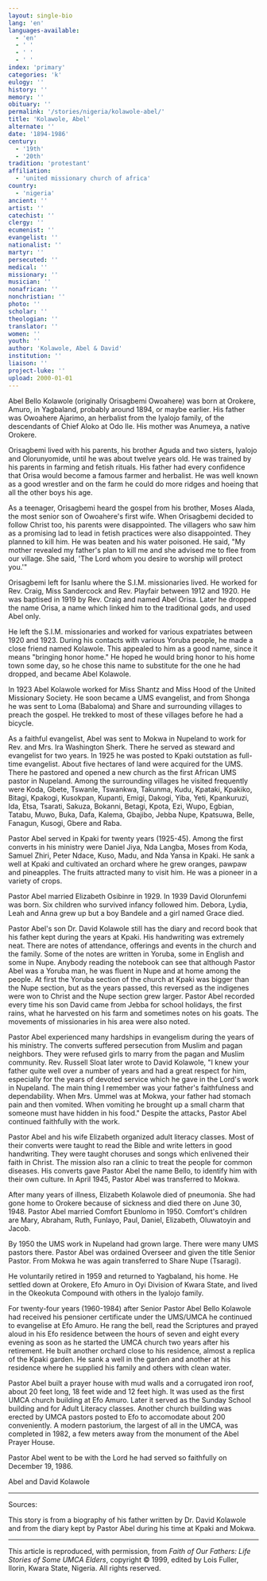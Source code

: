```yaml
---
layout: single-bio
lang: 'en'
languages-available:
  - 'en'
  - ' '
  - ' '
  - ' '
index: 'primary'
categories: 'k'
eulogy: ''
history: ''
memory: ''
obituary: ''
permalink: '/stories/nigeria/kolawole-abel/'
title: 'Kolawole, Abel'
alternate: ''
date: '1894-1986'
century:
  - '19th'
  - '20th'
tradition: 'protestant'
affiliation:
  - 'united missionary church of africa'
country:
  - 'nigeria'
ancient: ''
artist: ''
catechist: ''
clergy: ''
ecumenist: ''
evangelist: ''
nationalist: ''
martyr: ''
persecuted: ''
medical: ''
missionary: ''
musician: ''
nonafrican: ''
nonchristian: ''
photo: ''
scholar: ''
theologian: ''
translator: ''
women: ''
youth: ''
author: 'Kolawole, Abel & David'
institution: ''
liaison: ''
project-luke: ''
upload: 2000-01-01
---
```



Abel Bello Kolawole (originally Orisagbemi Owoahere) was born at Orokere, Amuro, in Yagbaland, probably around 1894, or maybe earlier.  His father was Owoahere Ajarimo, an herbalist from the Iyalojo family, of the descendants of Chief Aloko at Odo Ile.  His mother was Anumeya, a native Orokere.

Orisagbemi lived with his parents, his brother Aguda and two sisters, Iyalojo and Olorunyomide, until he was about twelve years old.  He was trained by his parents in farming and fetish rituals.  His father had every confidence that Orisa would become a famous farmer and herbalist.  He was well known as a good wrestler and on the farm he could do more ridges and hoeing that all the other boys his age.

As a teenager, Orisagbemi heard the gospel from his brother, Moses Alada, the most senior son of Owoahere's first wife.  When Orisagbemi decided to follow Christ too, his parents were disappointed.  The villagers who saw him as a promising lad to lead in fetish practices were also disappointed.  They planned to kill him.  He was beaten and his water poisoned.  He said, "My mother revealed my father's plan to kill me and she advised me to flee from our village.  She said, 'The Lord whom you desire to worship will protect you.'"

Orisagbemi left for Isanlu where the S.I.M. missionaries lived.  He worked for Rev. Craig, Miss Sandercock and Rev. Playfair between 1912 and 1920.  He was baptised in 1919 by Rev. Craig and named Abel Orisa.  Later he dropped the name Orisa, a name which linked him to the traditional gods, and used Abel only.

He left the S.I.M. missionaries and worked for various expatriates between 1920 and 1923.  During his contacts with various Yoruba people, he made a close friend named Kolawole.  This appealed to him as a good name, since it means "bringing honor home."  He hoped he would bring honor to his home town some day, so he chose this name to substitute for the one he had dropped, and became Abel Kolawole.

In 1923 Abel Kolawole worked for Miss Shantz and Miss Hood of the United Missionary Society.  He soon became a UMS evangelist, and from Shonga he was sent to Loma (Babaloma) and Share and surrounding villages to preach the gospel.  He trekked to most of these villages before he had a bicycle.

As a faithful evangelist, Abel was sent to Mokwa in Nupeland to work for Rev. and Mrs. Ira Washington Sherk.  There he served as steward and evangelist for two years.  In 1925 he was posted to Kpaki outstation as full-time evangelist.  About five hectares of land were acquired for the UMS.  There he pastored and opened a new church as the first African UMS pastor in Nupeland.  Among the surrounding villages he visited frequently were Koda, Gbete, Tswanle, Tswankwa, Takunma, Kudu, Kpataki, Kpakiko, Bitagi, Kpakogi, Kusokpan, Kupanti, Emigi, Dakogi, Yiba, Yeti, Kpankuruzi, Ida, Etsa, Tsarati, Sakuza, Bokanni, Betagi, Kpota, Ezi, Wupo, Egbian, Tatabu, Muwo, Buka, Dafa, Kalema, Gbajibo, Jebba Nupe, Kpatsuwa, Belle, Fanagun, Kusogi, Gbere and Raba.

Pastor Abel served in Kpaki for twenty years (1925-45).  Among the first converts in his ministry were Daniel Jiya, Nda Langba, Moses from Koda, Samuel Zhiri, Peter Ndace, Kuso, Madu, and Nda Yansa in Kpaki.  He sank a well at Kpaki and cultivated an orchard where he grew oranges, pawpaw and pineapples.  The fruits attracted many to visit him.  He was a pioneer in a variety of crops.

Pastor Abel married Elizabeth Osibinre in 1929.  In 1939 David Olorunfemi was born.  Six children who survived infancy followed him.  Debora, Lydia, Leah and Anna grew up but a boy Bandele and a girl named Grace died.

Pastor Abel's son Dr. David Kolawole still has the diary and record book that his father kept during the years at Kpaki.  His handwriting was extremely neat.  There are notes of attendance, offerings and events in the church and the family.  Some of the notes are written in Yoruba, some in English and some in Nupe.  Anybody reading the notebook can see that although Pastor Abel was a Yoruba man, he was fluent in Nupe and at home among the people.  At first the Yoruba section of the church at Kpaki was bigger than the Nupe section, but as the years passed, this reversed as the indigenes were won to Christ and the Nupe section grew larger.  Pastor Abel recorded every time his son David came from Jebba for school holidays, the first rains, what he harvested on his farm and sometimes notes on his goats.  The movements of missionaries in his area were also noted.

Pastor Abel experienced many hardships in evangelism during the years of his ministry.  The converts suffered persecution from Muslim and pagan neighbors.  They were refused girls to marry from the pagan and Muslim community.  Rev. Russell Sloat later wrote to David Kolawole, "I knew your father quite well over a number of years and had a great respect for him, especially for the years of devoted service which he gave in the Lord's work in Nupeland.  The main thing I remember was your father's faithfulness and dependability.  When Mrs. Ummel was at Mokwa, your father had stomach pain and then vomited.  When vomiting he brought up a small charm that someone must have hidden in his food."  Despite the attacks, Pastor Abel continued faithfully with the work.

Pastor Abel and his wife Elizabeth organized adult literacy classes.  Most of their converts were taught to read the Bible and write letters in good handwriting.  They were taught choruses and songs which enlivened their faith in Christ.  The mission also ran a clinic to treat the people for common diseases.  His converts gave Pastor Abel the name Bello, to identify him with their own culture.  In April 1945, Pastor Abel was transferred to Mokwa.

After many years of illness, Elizabeth Kolawole died of pneumonia.  She had gone home to Orokere because of sickness and died there on June 30, 1948.  Pastor Abel married Comfort Ebunlomo in 1950.  Comfort's children are Mary, Abraham, Ruth, Funlayo, Paul, Daniel, Elizabeth, Oluwatoyin and Jacob.

By 1950 the UMS work in Nupeland had grown large.  There were many UMS pastors there.  Pastor Abel was ordained Overseer and given the title Senior Pastor.  From Mokwa he was again transferred to Share Nupe (Tsaragi).

He voluntarily retired in 1959 and returned to Yagbaland, his home.  He settled down at Orokere, Efo Amuro in Oyi Division of Kwara State, and lived in the Okeokuta Compound with others in the Iyalojo family.

For twenty-four years (1960-1984) after Senior Pastor Abel Bello Kolawole had received his pensioner certificate under the UMS/UMCA he continued to evangelise at Efo Amuro.  He rang the bell, read the Scriptures and prayed aloud in his Efo residence between the hours of seven and eight every evening as soon as he started the UMCA church two years after his retirement.  He built another orchard close to his residence, almost a replica of the Kpaki garden.  He sank a well in the garden and another at his residence where he supplied his family and others with clean water.

Pastor Abel built a prayer house with mud walls and a corrugated iron roof, about 20 feet long, 18 feet wide and 12 feet high.  It was used as the first UMCA church building at Efo Amuro.  Later it served as the Sunday School building and for Adult Literacy classes.  Another church building was erected by UMCA pastors posted to Efo to accomodate about 200 conveniently.  A modern pastorium, the largest of all in the UMCA, was completed in 1982, a few meters away from the monument of the Abel Prayer House.

Pastor Abel went to be with the Lord he had served so faithfully on December 19, 1986.

Abel and David Kolawole

---

Sources:

This story is from a biography of his father written by Dr. David Kolawole and from the diary kept by Pastor Abel during his time at Kpaki and Mokwa.

---

This article is reproduced, with permission, from *Faith of Our Fathers: Life Stories of Some UMCA Elders*, copyright &copy; 1999, edited by Lois Fuller, Ilorin, Kwara State, Nigeria.  All rights reserved.